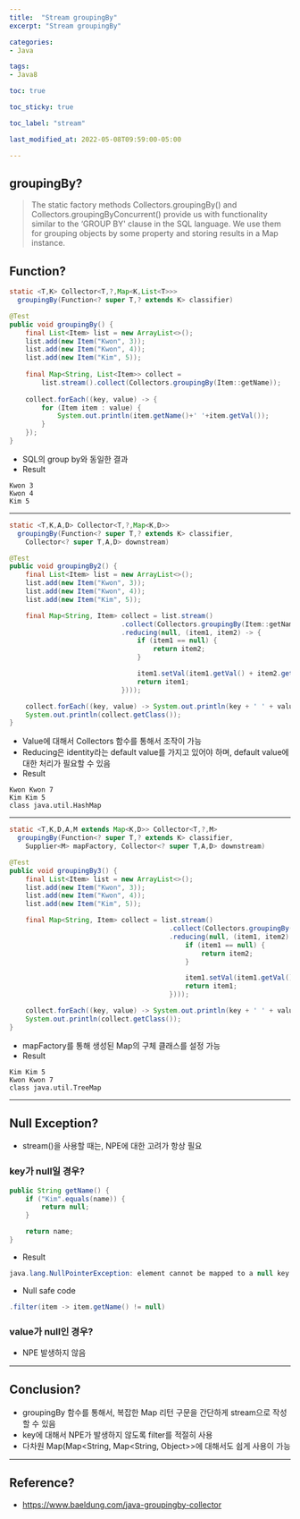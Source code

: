 ```yaml
---
title:  "Stream groupingBy"
excerpt: "Stream groupingBy"

categories:
- Java

tags:
- Java8

toc: true

toc_sticky: true

toc_label: "stream"

last_modified_at: 2022-05-08T09:59:00-05:00

---
```


## groupingBy?


> The static factory methods Collectors.groupingBy() and Collectors.groupingByConcurrent() provide us with functionality similar to the ‘GROUP BY' clause in the SQL language. We use them for grouping objects by some property and storing results in a Map instance.

## Function?

~~~java
static <T,K> Collector<T,?,Map<K,List<T>>> 
  groupingBy(Function<? super T,? extends K> classifier)
~~~

~~~java
@Test
public void groupingBy() {
    final List<Item> list = new ArrayList<>();
    list.add(new Item("Kwon", 3));
    list.add(new Item("Kwon", 4));
    list.add(new Item("Kim", 5));
    
    final Map<String, List<Item>> collect = 
        list.stream().collect(Collectors.groupingBy(Item::getName));       
    
    collect.forEach((key, value) -> {
        for (Item item : value) {
            System.out.println(item.getName()+' '+item.getVal());
        }
    });
}
~~~

- SQL의 group by와 동일한 결과
- Result

~~~
Kwon 3
Kwon 4
Kim 5
~~~

---

~~~java
static <T,K,A,D> Collector<T,?,Map<K,D>>
  groupingBy(Function<? super T,? extends K> classifier, 
    Collector<? super T,A,D> downstream)
~~~

~~~java
@Test
public void groupingBy2() {     
    final List<Item> list = new ArrayList<>();
    list.add(new Item("Kwon", 3));
    list.add(new Item("Kwon", 4));
    list.add(new Item("Kim", 5));

    final Map<String, Item> collect = list.stream()
                            .collect(Collectors.groupingBy(Item::getName, Collectors
                            .reducing(null, (item1, item2) -> {
                                if (item1 == null) {
                                    return item2;
                                }

                                item1.setVal(item1.getVal() + item2.getVal());
                                return item1;
                            })));

    collect.forEach((key, value) -> System.out.println(key + ' ' + value.getName() + ' ' + value.getVal()));
    System.out.println(collect.getClass());
}
~~~

- Value에 대해서 Collectors 함수를 통해서 조작이 가능
- Reducing은 identity라는 default value를 가지고 있어야 하며, default value에 대한 처리가 필요할 수 있음
- Result

~~~
Kwon Kwon 7
Kim Kim 5
class java.util.HashMap
~~~

---

~~~java
static <T,K,D,A,M extends Map<K,D>> Collector<T,?,M>
  groupingBy(Function<? super T,? extends K> classifier, 
    Supplier<M> mapFactory, Collector<? super T,A,D> downstream)
~~~

~~~java
@Test
public void groupingBy3() {
    final List<Item> list = new ArrayList<>();
    list.add(new Item("Kwon", 3));
    list.add(new Item("Kwon", 4));
    list.add(new Item("Kim", 5));

    final Map<String, Item> collect = list.stream()
                                        .collect(Collectors.groupingBy(Item::getName, TreeMap::new, Collectors
                                        .reducing(null, (item1, item2) -> {
                                            if (item1 == null) {
                                                return item2;
                                            }

                                            item1.setVal(item1.getVal() + item2.getVal());
                                            return item1;
                                        })));

    collect.forEach((key, value) -> System.out.println(key + ' ' + value.getName() + ' ' + value.getVal()));
    System.out.println(collect.getClass());
}
~~~

- mapFactory를 통해 생성된 Map의 구체 클래스를 설정 가능
- Result

~~~
Kim Kim 5
Kwon Kwon 7
class java.util.TreeMap
~~~

---
## Null Exception?

- stream()을 사용할 때는, NPE에 대한 고려가 항상 필요

### key가 null일 경우?

~~~java
public String getName() {
    if ("Kim".equals(name)) {
        return null;
    }

    return name;
}
~~~

- Result
~~~ java
java.lang.NullPointerException: element cannot be mapped to a null key
~~~

- Null safe code
~~~ java
.filter(item -> item.getName() != null)
~~~

### value가 null인 경우?

- NPE 발생하지 않음

---

## Conclusion?

- groupingBy 함수를 통해서, 복잡한 Map 리턴 구문을 간단하게 stream으로 작성할 수 있음
- key에 대해서 NPE가 발생하지 않도록 filter를 적절히 사용
- 다차원 Map(Map<String, Map<String, Object>>에 대해서도 쉽게 사용이 가능

---

## Reference?

- https://www.baeldung.com/java-groupingby-collector 


